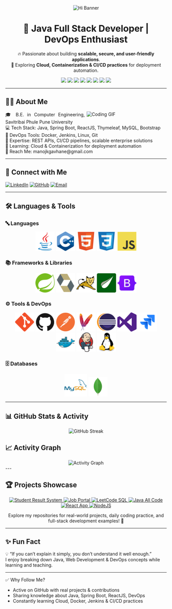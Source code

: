 <p align="center">
  <img src="https://img.shields.io/badge/👋-Hi,_I'm_Manoj_Gavhane-red?style=for-the-badge&logo=github" alt="Hi Banner"/>
</p>

<h1 align="center">🚀 Java Full Stack Developer | DevOps Enthusiast</h1>

<p align="center">
  🔥 Passionate about building <b>scalable, secure, and user-friendly applications</b>.<br/>
  🌱 Exploring <b>Cloud, Containerization & CI/CD practices</b> for deployment automation.
</p>

<p align="center">
  <img src="https://img.shields.io/badge/Java-ED8B00?style=for-the-badge&logo=java&logoColor=white" />
  <img src="https://img.shields.io/badge/SpringBoot-6DB33F?style=for-the-badge&logo=spring&logoColor=white" />
  <img src="https://img.shields.io/badge/ReactJS-61DAFB?style=for-the-badge&logo=react&logoColor=black" />
  <img src="https://img.shields.io/badge/MySQL-4479A1?style=for-the-badge&logo=mysql&logoColor=white" />
  <img src="https://img.shields.io/badge/Docker-2496ED?style=for-the-badge&logo=docker&logoColor=white" />
  <img src="https://img.shields.io/badge/Jenkins-D24939?style=for-the-badge&logo=jenkins&logoColor=white" />
  <img src="https://img.shields.io/badge/Linux-FCC624?style=for-the-badge&logo=linux&logoColor=black" />
  <img src="https://img.shields.io/badge/Git-F05032?style=for-the-badge&logo=git&logoColor=white" />
</p>

---

## 👨‍💻 About Me  

<p align="justify">
<img align="right" alt="Coding GIF" width="250" src="https://media.giphy.com/media/qgQUggAC3Pfv687qPC/giphy.gif">
🎓 B.E. in Computer Engineering, Savitribai Phule Pune University<br/>
💻 Tech Stack: Java, Spring Boot, ReactJS, Thymeleaf, MySQL, Bootstrap<br/>
🐳 DevOps Tools: Docker, Jenkins, Linux, Git<br/>
🚀 Expertise: REST APIs, CI/CD pipelines, scalable enterprise solutions<br/>
🌱 Learning: Cloud & Containerization for deployment automation<br/>
📩 Reach Me: manojkgavhane@gmail.com
</p>

---

## 🔗 Connect with Me  
<p align="left">
<a href="https://www.linkedin.com/in/manoj-gavhane-855b4b224" target="_blank"><img src="https://img.shields.io/badge/LinkedIn-blue?style=for-the-badge&logo=linkedin" alt="LinkedIn"/></a>
<a href="https://github.com/Manoj18121812" target="_blank"><img src="https://img.shields.io/badge/GitHub-black?style=for-the-badge&logo=github" alt="GitHub"/></a>
<a href="mailto:manojkgavhane@gmail.com" target="_blank"><img src="https://img.shields.io/badge/Email-red?style=for-the-badge&logo=gmail" alt="Email"/></a>
</p>

---

## 🛠 Languages & Tools  

### 🔤 Languages  
<p align="center">  
<img src="https://raw.githubusercontent.com/devicons/devicon/master/icons/java/java-original.svg" width="60"/>  
<img src="https://raw.githubusercontent.com/devicons/devicon/master/icons/cplusplus/cplusplus-original.svg" width="60"/>  
<img src="https://raw.githubusercontent.com/devicons/devicon/master/icons/html5/html5-original.svg" width="60"/>  
<img src="https://raw.githubusercontent.com/devicons/devicon/master/icons/css3/css3-original.svg" width="60"/>  
<img src="https://raw.githubusercontent.com/devicons/devicon/master/icons/javascript/javascript-original.svg" width="60"/>  
</p>  

### 📚 Frameworks & Libraries  
<p align="center">  
<img src="https://raw.githubusercontent.com/devicons/devicon/master/icons/spring/spring-original.svg" width="60"/>  
<img src="https://raw.githubusercontent.com/devicons/devicon/master/icons/hibernate/hibernate-original.svg" width="60"/>  
<img src="https://raw.githubusercontent.com/devicons/devicon/master/icons/tomcat/tomcat-original.svg" width="60"/>  
<img src="https://raw.githubusercontent.com/devicons/devicon/master/icons/thymeleaf/thymeleaf-original.svg" width="60"/>  
<img src="https://raw.githubusercontent.com/devicons/devicon/master/icons/bootstrap/bootstrap-original.svg" width="60"/>  
</p>  

### ⚙️ Tools & DevOps  
<p align="center">  
<img src="https://raw.githubusercontent.com/devicons/devicon/master/icons/git/git-original.svg" width="60"/>  
<img src="https://raw.githubusercontent.com/devicons/devicon/master/icons/github/github-original.svg" width="60"/>  
<img src="https://raw.githubusercontent.com/devicons/devicon/master/icons/postman/postman-original.svg" width="60"/>  
<img src="https://raw.githubusercontent.com/devicons/devicon/master/icons/maven/maven-original.svg" width="60"/>  
<img src="https://raw.githubusercontent.com/devicons/devicon/master/icons/eclipse/eclipse-original.svg" width="60"/>  
<img src="https://raw.githubusercontent.com/devicons/devicon/master/icons/visualstudio/visualstudio-plain.svg" width="60"/>  
<img src="https://raw.githubusercontent.com/devicons/devicon/master/icons/jira/jira-original.svg" width="60"/>  
<img src="https://raw.githubusercontent.com/devicons/devicon/master/icons/docker/docker-original.svg" width="60"/>  
<img src="https://raw.githubusercontent.com/devicons/devicon/master/icons/jenkins/jenkins-original.svg" width="60"/>  
<img src="https://raw.githubusercontent.com/devicons/devicon/master/icons/linux/linux-original.svg" width="60"/>  
</p>  

### 🗄️ Databases  
<p align="center">  
<img src="https://raw.githubusercontent.com/devicons/devicon/master/icons/mysql/mysql-original-wordmark.svg" width="70"/>  
<img src="https://raw.githubusercontent.com/devicons/devicon/master/icons/mongodb/mongodb-original.svg" width="60"/>  
</p>

---

## 📊 GitHub Stats & Activity


<div align="center">
  <img src="https://streak-stats.demolab.com/?user=Manoj18121812&theme=tokyonight&hide_border=true" alt="GitHub Streak" width="400">
</div>

## 📈 Activity Graph
<div align="center">
  <img src="https://github-readme-activity-graph.vercel.app/graph?username=Manoj18121812&theme=tokyo-night&hide_border=true" alt="Activity Graph">
</div>
---

## 🏆 Projects Showcase

<p align="center">
  <a href="https://github.com/Manoj18121812/DevOps-Result-System" target="_blank">
    <img src="https://img.shields.io/badge/🎓-Student_Result_System-red?style=for-the-badge&logo=github" alt="Student Result System"/>
  </a>
  <a href="https://github.com/Manoj18121812/Job-Portal" target="_blank">
    <img src="https://img.shields.io/badge/💼-Job_Portal-blue?style=for-the-badge&logo=github" alt="Job Portal"/>
  </a>
  <a href="https://github.com/Manoj18121812/LeetCode-SQL" target="_blank">
    <img src="https://img.shields.io/badge/📝-LeetCode_SQL-yellow?style=for-the-badge&logo=github" alt="LeetCode SQL"/>
  </a>
  <a href="https://github.com/Manoj18121812/JavaAllCode" target="_blank">
    <img src="https://img.shields.io/badge/💻-JavaAllCode-orange?style=for-the-badge&logo=github" alt="Java All Code"/>
  </a>
  <a href="https://github.com/Manoj18121812/react-app" target="_blank">
    <img src="https://img.shields.io/badge/⚛-React_App-lightblue?style=for-the-badge&logo=github" alt="React App"/>
  </a>
  <a href="https://github.com/Manoj18121812/NodeJS" target="_blank">
    <img src="https://img.shields.io/badge/🟢-NodeJS-green?style=for-the-badge&logo=github" alt="NodeJS"/>
  </a>
</p>

<p align="center">
  Explore my repositories for real-world projects, daily coding practice, and full-stack development examples! 🚀
</p>

---

## ✨ Fun Fact  
💡 “If you can’t explain it simply, you don’t understand it well enough.”  
I enjoy breaking down Java, Web Development & DevOps concepts while learning and teaching.  

---

✅ Why Follow Me?  
- Active on GitHub with real projects & contributions  
- Sharing knowledge about Java, Spring Boot, ReactJS, DevOps  
- Constantly learning Cloud, Docker, Jenkins & CI/CD practices
